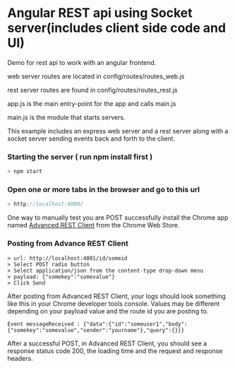 Angular REST api using Socket server(includes client side code and UI)
======================

Demo for rest api to work with an angular frontend.

web server routes are located in config/routes/routes_web.js

rest server routes are found in config/routes/routes_rest.js

app.js is the main entry-point for the app and calls main.js

main.js is the module that starts servers.

This example includes an express web server and a rest server along with a socket server sending events back and forth to the client.

### Starting the server ( run npm install first )
```javascript
> npm start
```

### Open one or more tabs in the browser and go to this url
```javascript
> http://localhost:4000/
```

One way to manually test you are POST successfully install the Chrome app named [Advanced REST Client](https://chrome.google.com/webstore/detail/advanced-rest-client/hgmloofddffdnphfgcellkdfbfbjeloo?hl=en-US) from the Chrome Web Store.
### Posting from Advance REST Client
```{engine='bash'}
> url: http://localhost:4001/id/someid
> Select POST radio button
> Select application/json from the content-type drop-down menu
> payload: {"somekey":"somevalue"}
> Click Send
```

After posting from Advanced REST Client, your logs should look something like this in your Chrome developer tools console. Values may be different depending on your payload value and the route id you are posting to.
```{engine='bash'}
Event messageReceived : {"data":{"id":"someuser1","body":{"somekey":"somevalue","sender":"yourname"},"query":{}}}
```

After a successful POST, in Advanced REST Client, you should see a response status code 200, the loading time and the request and response headers.